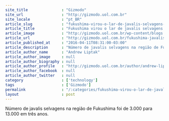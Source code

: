 ```yaml
---
site_title               : "Gizmodo"
site_url                 : "http://gizmodo.uol.com.br"
site_locale              : "pt_BR"
article_slug             : "fukushima-virou-o-lar-de-javalis-selvagens-radioativos"
article_title            : "Fukushima virou o lar de javalis selvagens radioativos"
article_image            : "http://gizmodo.uol.com.br/wp-content/blogs.dir/8/files/2016/04/javali-wild-boar.jpg"
article_url              : "http://gizmodo.uol.com.br/fukushima-javalis-selvagens/"
article_published_at     : "2016-04-11T08:31:00-03:00"
article_description      : "Número de javalis selvagens na região de Fukushima foi de 3.000 para 13.000 em três anos."
article_author_name      : "Andrew Liptak"
article_author_image     : null
article_author_biography : null
article_author_profile   : "http://gizmodo.uol.com.br/author/andrew-liptak/"
article_author_facebook  : null
article_author_twitter   : null
category                 : ['technology']
tags                     : ['Gizmodo']
permalink                : "/:categories/fukushima-virou-o-lar-de-javalis-selvagens-radioativos/"
layout                   : post
---
```


Número de javalis selvagens na região de Fukushima foi de 3.000 para 13.000 em três anos.

